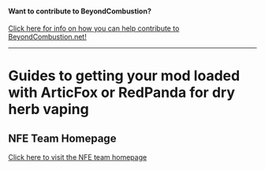 #### Want to contribute to BeyondCombustion?

[Click here for info on how you can help contribute to BeyondCombustion.net!](https://BeyondCombustion.net/How-To-Contribute/)

---
# Guides to getting your mod loaded with ArticFox or RedPanda for dry herb vaping

## NFE Team Homepage
[Click here to visit the NFE team homepage](https://nfeteam.org/)
